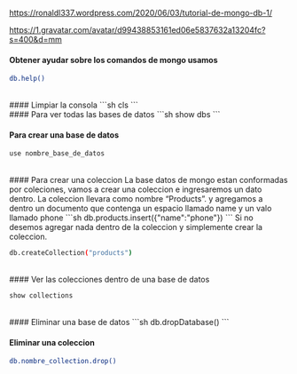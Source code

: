 https://ronaldl337.wordpress.com/2020/06/03/tutorial-de-mongo-db-1/


https://1.gravatar.com/avatar/d99438853161ed06e5837632a13204fc?s=400&d=mm


#### Obtener ayudar sobre los comandos de mongo usamos
```sh
db.help()
```
<br/>
#### Limpiar la consola
```sh
cls
```
<br/>
#### Para ver todas las bases de datos
```sh
show dbs
```
<br/>

#### Para crear una base de datos
```sh
use nombre_base_de_datos
```
<br/>
#### Para crear una coleccion
La base datos de mongo estan conformadas por coleciones, vamos a crear una coleccion e ingresaremos un dato dentro. La coleccion llevara como nombre “Products”. y agregamos a dentro un documento que contenga un espacio llamado name y un valo llamado phone
```sh
db.products.insert({"name":"phone"})
```
Si no desemos agregar nada dentro de la coleccion y simplemente crear la coleccion.

```sh
db.createCollection("products")
```
<br/>
#### Ver las colecciones dentro de una base de datos


```sh
show collections
```

<br/>
#### Eliminar una base de datos
```sh
db.dropDatabase()
```

#### Eliminar una coleccion
```sh
db.nombre_collection.drop()
```
<br/>
